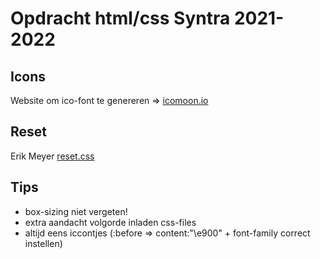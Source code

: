 # Opdracht html/css Syntra 2021-2022

## Icons

Website om ico-font te genereren => [icomoon.io](https://icomoon.io)

## Reset

Erik Meyer [reset.css](https://meyerweb.com/eric/tools/css/reset/)

## Tips

- box-sizing niet vergeten!
- extra aandacht volgorde inladen css-files
- altijd eens iccontjes (:before => content:"\e900" + font-family correct instellen)
